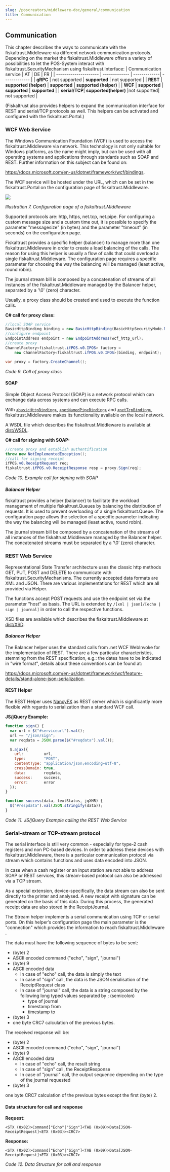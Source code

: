 ```yaml
---
slug: /poscreators/middleware-doc/general/communication
title: Communication
---
```


## Communication
This chapter describes the ways to communicate with the fiskaltrust.Middleware via different network communication protocols. Depending on the market the fiskaltrust.Middleware offers a variety of possibilities to let the POS-System interact with fiskaltrust.SecurityMechanism using fiskaltrust.Interface:
| Communication service | AT            | DE            | FR            |
| --------------------- | ------------- | -------------| ------------- |
| **gRPC**              | not supported | **supported** | not supported |
| **REST**              | **supported (helper)** | **supported** | **supported (helper)** |
| **WCF**               | **supported** | **supported** | **supported** |
| **serial/TCP**| **supported(helper)** |not supported| not supported  |



(Fiskaltrust also provides helpers to expand the communication interface for REST and serial/TCP protocols as well. This helpers can be activated and configured with the fiskaltrust.Portal.)

### WCF Web Service

The Windows Communication Foundation (WCF) is used to access the fiskaltrust.Middleware via network. This technology is not only suitable for Windows platforms, as the name might imply, but can be used with all operating systems and applications through standards such as SOAP and REST. Further information on this subject can be found on:

<https://docs.microsoft.com/en-us/dotnet/framework/wcf/bindings>.

The WCF service will be hosted under the URL, which can be set in the fiskaltrust.Portal on the configuration page of fiskaltrust.Middleware.

![](./images/01-configuration-page.png)

<span id="_Toc527986808" class="anchor">

*Illustration 7. Configuration page of a fiskaltrust.Middleware*

</span>

Supported protocols are: http, https, net.tcp, net.pipe. For configuring a custom message size and a custom time out, it is possible to specify the parameter "messagesize" (in bytes) and the parameter "timeout" (in seconds) on the configuration page.

Fiskaltrust provides a specific helper (balancer) to manage more than one fiskaltrust.Middleware in order to create a load balancing of the calls. The reason for using this helper is usually a flow of calls that could overload a single fiskaltrust.Middleware. The configuration page requires a specific parameter for choosing the way the balancing will be managed (least active, round robin).

The journal stream bill is composed by a concatenation of streams of all instances of the fiskaltrust.Middleware managed by the Balancer helper, separated by a '\\0' (zero) character.

Usually, a proxy class should be created and used to execute the function calls.

**C# call for proxy class:**
```cs
//local SOAP service
BasicHttpBinding binding = new BasicHttpBinding(BasicHttpSecurityMode.None);
//configure endpoint 
EndpointAddress endpoint = new EndpointAddress(wcf_http_url);
//create proxy 
ChannelFactory<fiskaltrust.ifPOS.v0.IPOS> factory = 
    new ChannelFactory<fiskaltrust.ifPOS.v0.IPOS>(binding, endpoint);

var proxy = factory.CreateChannel();
```

<span id="_Toc527986833" class="anchor">

*Code 9. Call of proxy class*

</span>

#### SOAP

Simple Object Access Protocol (SOAP) is a network protocol which can exchange data across systems and can execute RPC calls.

With [`<basicHttpBinding>`](https://msdn.microsoft.com/en-us/library/system.servicemodel.basichttpbinding\(v=vs.110\).aspx), [`<netNamedPipeBinding>`](https://msdn.microsoft.com/en-us/library/system.servicemodel.netnamedpipebinding\(v=vs.110\).aspx) and [`<netTcpBinding>`](https://msdn.microsoft.com/en-us/library/system.servicemodel.nettcpbinding\(v=vs.110\).aspx), fiskaltrust.Middleware makes its functionality available on the local network.

A WSDL file which describes the fiskaltrust.Middleware is available at [dist/WSDL](https://github.com/fiskaltrust/interface-doc/tree/master/dist/WSDL).

**C# call for signing with SOAP:**
```cs
//create proxy and establish authentification
throw new NotImplementedException();
//call for signing receipt
ifPOS.v0.ReceiptRequest req;
fiskaltrust.ifPOS.v0.ReceiptResponse resp = proxy.Sign(req);
```

<span id="_Toc527986834" class="anchor">

*Code 10. Example call for signing with SOAP*

</span>

#### *Balancer Helper*

fiskaltrust provides a helper (balancer) to facilitate the workload management of multiple fiskaltrust.Queues by balancing the distribution of requests. It is used to prevent overloading of a single fiskaltrust.Queue. The configuration page allows the selection of a specific parameter indicating the way the balancing will be managed (least active, round robin).

The journal stream bill be composed by a concatenation of the streams of all instances of the fiskaltrust.Middleware managed by the Balancer helper. The concatenated streams must be separated by a ‘\\0’ (zero) character.

### REST Web Service

Representational State Transfer architecture uses the classic http methods GET, PUT, POST and DELETE to communicate with fiskaltrust.SecurityMechanisms. The currently accepted data formats are XML and JSON. There are various implementations for REST which are all provided via Helper.

The functions accept POST requests and use the endpoint set via the parameter "host" as basis. The URL is extended by `/[xml | json]/[echo | sign | journal]` in order to call the respective functions.

XSD files are available which describes the fiskaltrust.Middleware at [dist/XSD](https://github.com/fiskaltrust/interface-doc/tree/master/dist/XSD).

#### *Balancer Helper*

The Balancer helper uses the standard calls from .net WCF WebInvoke for the implementation of REST. There are a few particular characteristics, stemming from the REST specification, e.g.: the dates have to be indicated in "wire format", details about these conventions can be found at:

<https://docs.microsoft.com/en-us/dotnet/framework/wcf/feature-details/stand-alone-json-serialization>.

#### REST Helper

The REST Helper uses [NancyFX](http://nancyfx.org) as REST server which is significantly more flexible with regards to serialization than a standard WCF call.

**JS/jQuery Example:**
```js
function sign() {
  var url = $("#serviceurl").val();
  url += "/json/sign";
  var reqdata = JSON.parse($("#reqdata").val());

  $.ajax({
    url:         url,
    type:        "POST",
    contentType: "application/json;encoding=utf-8",
    crossDomain: true,
    data:        reqdata,
    success:     success,
    error:       error
  });
}

function success(data, textStatus, jqXHR) {
  $("#respdata").val(JSON.stringify(data));
}
```

<span id="_Toc527986835" class="anchor">

*Code 11. JS/jQuery Example calling the REST Web Service*

</span>

### Serial-stream or TCP-stream protocol

The serial interface is still very common - especially for type-2 cash registers and non PC-based devices. In order to address these devices with fiskaltrust.Middleware, there is a particular communication protocol via stream which contains functions and uses data encoded into JSON.

In case when a cash register or an input station are not able to address SOAP or REST services, this stream-based protocol can also be addressed via a TCP stream.

As a special extension, device-specifically, the data stream can also be sent directly to the printer and analysed. A new receipt with signature can be generated on the basis of this data. During this process, the generated receipt data are also stored in the ReceiptJournal.

The Stream helper implements a serial communication using TCP or serial ports. On this helper’s configuration page the main parameter is the "connection" which provides the information to reach fiskaltrust.Middleware .

The data must have the following sequence of bytes to be sent:

  - (byte) 2
  - ASCII encoded command ("echo", "sign", "journal")
  - (byte) 9
  - ASCII encoded data
    - In case of "echo" call, the data is simply the text
    - In case of "sign" call, the data is the JSON serialisation of the ReceiptRequest class
    - In case of "journal" call, the data is a string composed by the following long typed values separated by ; (semicolon)
      - type of journal
      - timestamp from
      - timestamp to
  - (byte) 3
  - one byte CRC7 calculation of the previous bytes.

The received response will be:

  - (byte) 2
  - ASCII encoded command ("echo", "sign", "journal")
  - (byte) 9
  - ASCII encoded data
    - In case of "echo" call, the result string
    - In case of "sign" call, the ReceiptResponse
    - In case of "journal" call, the output sequence depending on the type of the journal requested
  - (byte) 3

one byte CRC7 calculation of the previous bytes except the first (byte) 2.

#### Data structure for call and response

**Request:**
```
<STX (0x02)>Command["Echo"|"Sign"]<TAB (0x09)>Data[JSON-ReceiptRequest]<ETX (0x03)><CRC7>
```

**Response:**
```
<STX (0x02)>Command["Echo"|"Sign"]<TAB (0x09)>Data[JSON-ReceiptRequest]<ETX (0x03)><CRC7>
```

<span id="_Toc527986836" class="anchor">

*Code 12. Data Structure for call and response*

</span>
